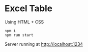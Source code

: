 # Excel Table
Using HTML + CSS

```
npm i
npm run start
```

Server running at [http://localhost:1234](http://localhost:1234)

